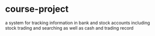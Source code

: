 # course-project
a system for tracking information in bank and stock accounts including stock trading and searching as well as cash and trading record
